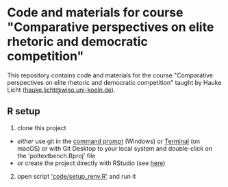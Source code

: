 # Code and materials for course "Comparative perspectives on elite rhetoric and democratic competition"

This repository contains code and materials for the course "Comparative perspectives on elite rhetoric and democratic competition" taught by Hauke Licht (hauke.licht@wiso.uni-koeln.de).

## R setup

1. clone this project 
  - *either* use git in the [command prompt](https://www.youtube.com/watch?v=Av7lcVIbEBY) (Windows) or [Terminal](https://www.educative.io/answers/how-to-clone-a-git-repository-using-the-command-line) (on macOS) or with Git Desktop to your local system and double-click on the 'poltextbench.Rproj' file
  - *or* create the project directly with RStudio (see [here](https://youtu.be/NInwldFZgwA?si=fIXvuxFpqw7eZw5y&t=273))
2. open script ['code/setup_renv.R'](./code/setup_renv.R) and run it
